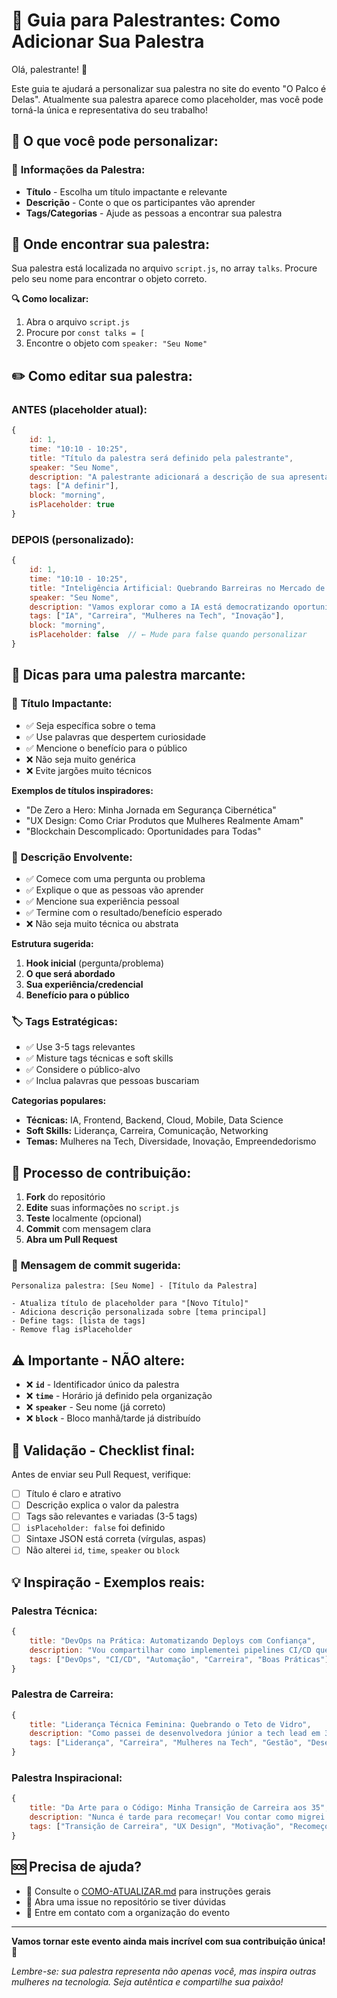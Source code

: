# 🎤 Guia para Palestrantes: Como Adicionar Sua Palestra

Olá, palestrante! 👋

Este guia te ajudará a personalizar sua palestra no site do evento "O Palco é Delas". Atualmente sua palestra aparece como placeholder, mas você pode torná-la única e representativa do seu trabalho!

## 🎯 O que você pode personalizar:

### 📝 **Informações da Palestra:**
- **Título** - Escolha um título impactante e relevante
- **Descrição** - Conte o que os participantes vão aprender
- **Tags/Categorias** - Ajude as pessoas a encontrar sua palestra

## 📍 Onde encontrar sua palestra:

Sua palestra está localizada no arquivo `script.js`, no array `talks`. Procure pelo seu nome para encontrar o objeto correto.

**🔍 Como localizar:**
1. Abra o arquivo `script.js`
2. Procure por `const talks = [`
3. Encontre o objeto com `speaker: "Seu Nome"`

## ✏️ Como editar sua palestra:

### **ANTES (placeholder atual):**
```javascript
{
    id: 1,
    time: "10:10 - 10:25",
    title: "Título da palestra será definido pela palestrante",
    speaker: "Seu Nome",
    description: "A palestrante adicionará a descrição de sua apresentação. Este é um placeholder do projeto open source para que cada participante possa personalizar sua palestra.",
    tags: ["A definir"],
    block: "morning",
    isPlaceholder: true
}
```

### **DEPOIS (personalizado):**
```javascript
{
    id: 1,
    time: "10:10 - 10:25",
    title: "Inteligência Artificial: Quebrando Barreiras no Mercado de Trabalho",
    speaker: "Seu Nome",
    description: "Vamos explorar como a IA está democratizando oportunidades e criando novos caminhos profissionais. Compartilharei minha jornada pessoal e estratégias práticas para mulheres se destacarem nesta área revolucionária.",
    tags: ["IA", "Carreira", "Mulheres na Tech", "Inovação"],
    block: "morning",
    isPlaceholder: false  // ← Mude para false quando personalizar
}
```

## 🎨 Dicas para uma palestra marcante:

### 📌 **Título Impactante:**
- ✅ Seja específica sobre o tema
- ✅ Use palavras que despertem curiosidade
- ✅ Mencione o benefício para o público
- ❌ Não seja muito genérica
- ❌ Evite jargões muito técnicos

**Exemplos de títulos inspiradores:**
- "De Zero a Hero: Minha Jornada em Segurança Cibernética"
- "UX Design: Como Criar Produtos que Mulheres Realmente Amam"
- "Blockchain Descomplicado: Oportunidades para Todas"

### 📖 **Descrição Envolvente:**
- ✅ Comece com uma pergunta ou problema
- ✅ Explique o que as pessoas vão aprender
- ✅ Mencione sua experiência pessoal
- ✅ Termine com o resultado/benefício esperado
- ❌ Não seja muito técnica ou abstrata

**Estrutura sugerida:**
1. **Hook inicial** (pergunta/problema)
2. **O que será abordado** 
3. **Sua experiência/credencial**
4. **Benefício para o público**

### 🏷️ **Tags Estratégicas:**
- ✅ Use 3-5 tags relevantes
- ✅ Misture tags técnicas e soft skills
- ✅ Considere o público-alvo
- ✅ Inclua palavras que pessoas buscariam

**Categorias populares:**
- **Técnicas:** IA, Frontend, Backend, Cloud, Mobile, Data Science
- **Soft Skills:** Liderança, Carreira, Comunicação, Networking
- **Temas:** Mulheres na Tech, Diversidade, Inovação, Empreendedorismo

## 🚀 Processo de contribuição:

1. **Fork** do repositório
2. **Edite** suas informações no `script.js`
3. **Teste** localmente (opcional)
4. **Commit** com mensagem clara
5. **Abra um Pull Request**

### 📝 **Mensagem de commit sugerida:**
```
Personaliza palestra: [Seu Nome] - [Título da Palestra]

- Atualiza título de placeholder para "[Novo Título]"
- Adiciona descrição personalizada sobre [tema principal]
- Define tags: [lista de tags]
- Remove flag isPlaceholder
```

## ⚠️ Importante - NÃO altere:

- ❌ **`id`** - Identificador único da palestra
- ❌ **`time`** - Horário já definido pela organização  
- ❌ **`speaker`** - Seu nome (já correto)
- ❌ **`block`** - Bloco manhã/tarde já distribuído

## 🔧 Validação - Checklist final:

Antes de enviar seu Pull Request, verifique:

- [ ] Título é claro e atrativo
- [ ] Descrição explica o valor da palestra
- [ ] Tags são relevantes e variadas (3-5 tags)
- [ ] `isPlaceholder: false` foi definido
- [ ] Sintaxe JSON está correta (vírgulas, aspas)
- [ ] Não alterei `id`, `time`, `speaker` ou `block`

## 💡 Inspiração - Exemplos reais:

### **Palestra Técnica:**
```javascript
{
    title: "DevOps na Prática: Automatizando Deploys com Confiança",
    description: "Vou compartilhar como implementei pipelines CI/CD que reduziram o tempo de deploy de 2 horas para 5 minutos. Você sairá sabendo criar automações seguras e confiáveis, mesmo sendo iniciante em DevOps.",
    tags: ["DevOps", "CI/CD", "Automação", "Carreira", "Boas Práticas"]
}
```

### **Palestra de Carreira:**
```javascript
{
    title: "Liderança Técnica Feminina: Quebrando o Teto de Vidro",
    description: "Como passei de desenvolvedora júnior a tech lead em 3 anos? Vou revelar estratégias práticas para assumir liderança, lidar com síndrome da impostora e construir times diversos e inclusivos.",
    tags: ["Liderança", "Carreira", "Mulheres na Tech", "Gestão", "Desenvolvimento Pessoal"]
}
```

### **Palestra Inspiracional:**
```javascript
{
    title: "Da Arte para o Código: Minha Transição de Carreira aos 35",
    description: "Nunca é tarde para recomeçar! Vou contar como migrei das artes visuais para UX Design e depois para desenvolvimento. Dicas práticas para quem quer mudar de área e superar o medo do 'já era tarde'.",
    tags: ["Transição de Carreira", "UX Design", "Motivação", "Recomeço", "Experiência"]
}
```

## 🆘 Precisa de ajuda?

- 📖 Consulte o [COMO-ATUALIZAR.md](COMO-ATUALIZAR.md) para instruções gerais
- 💬 Abra uma issue no repositório se tiver dúvidas
- 📧 Entre em contato com a organização do evento

---

**Vamos tornar este evento ainda mais incrível com sua contribuição única! 🌟**

*Lembre-se: sua palestra representa não apenas você, mas inspira outras mulheres na tecnologia. Seja autêntica e compartilhe sua paixão!*
